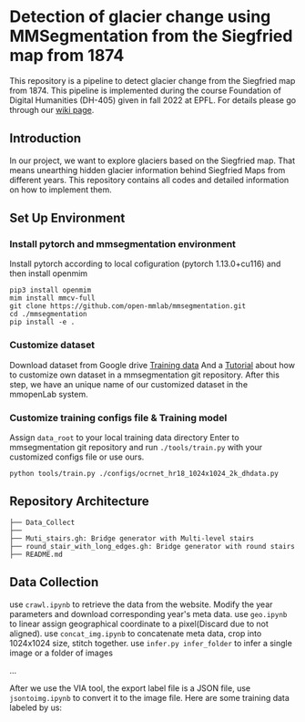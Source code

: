 # Detection of glacier change using MMSegmentation from the Siegfried map from 1874



This repository is a pipeline to detect glacier change from the Siegfried map from 1874. This pipeline is implemented during the course Foundation of Digital Humanities (DH-405) given in fall 2022 at EPFL. For details please go through our [wiki page](http://fdh.epfl.ch/index.php/Detection_of_glacier_change_using_dhSegment_from_the_Siegfried_map_from_1874). 

## Introduction

In our project, we want to explore glaciers based on the Siegfried map. That means unearthing hidden glacier information behind Siegfried Maps from different years. This repository contains all codes and detailed information on how to implement them.


## Set Up Environment

### Install pytorch and mmsegmentation environment
Install pytorch according to local cofiguration (pytorch 1.13.0+cu116) and then install openmim

```
pip3 install openmim
mim install mmcv-full
git clone https://github.com/open-mmlab/mmsegmentation.git
cd ./mmsegmentation
pip install -e .
```

### Customize dataset
Download dataset from Google drive [Training data](https://drive.google.com/drive/folders/1KdLF_WiWUH_1xi4EublGl6ZUBeBJ07g3?usp=share_link)
And a [Tutorial](https://github.com/open-mmlab/mmsegmentation/blob/master/docs/en/tutorials/customize_datasets.md) about how to customize own dataset in a mmsegmentation git repository.
After this step, we have an unique name of our customized dataset in the mmopenLab system.

### Customize training configs file & Training model
Assign `data_root` to your local training data directory
Enter to mmsegmentation git repository and run `./tools/train.py` with your customized configs file or use ours.

`python tools/train.py ./configs/ocrnet_hr18_1024x1024_2k_dhdata.py`

## Repository Architecture

```
├── Data_Collect
├──
├── Muti_stairs.gh: Bridge generator with Multi-level stairs
├── round_stair_with_long_edges.gh: Bridge generator with round stairs
├── README.md
```

## Data Collection

use `crawl.ipynb` to retrieve the data from the website. Modify the year parameters and download corresponding year's meta data.
use `geo.ipynb` to linear assign geographical coordinate to a pixel(Discard due to not aligned).
use `concat_img.ipynb` to concatenate meta data, crop into 1024x1024 size, stitch together.
use `infer.py infer_folder` to infer a single image or a folder of images

...



After we use the VIA tool, the export label file is a JSON file,  use `jsontoimg.ipynb` to convert it to the image file. Here are some training data labeled by us: 
